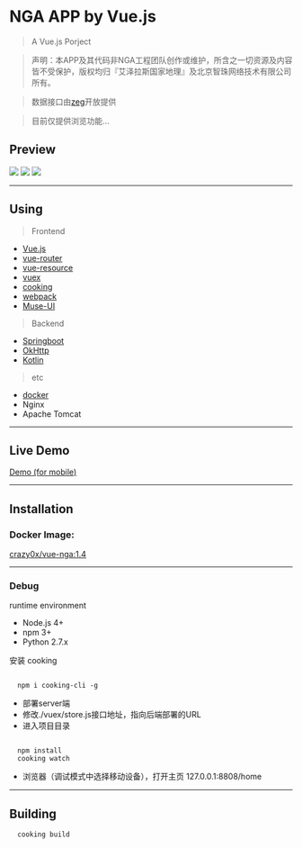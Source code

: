 
# NGA APP by Vue.js

> A Vue.js Porject

> 声明：本APP及其代码非NGA工程团队创作或维护，所含之一切资源及内容皆不受保护，版权均归『艾泽拉斯国家地理』及北京智珠网络技术有限公司所有。

> 数据接口由[zeg](http://bbs.ngacn.cc/read.php?tid=6406100)开放提供

> 目前仅提供浏览功能...


## Preview

![](http://www.z4a.net/images/2017/01/24/QQ20170124-224434.gif)
![](http://www.z4a.net/images/2017/01/24/QQ20170124-224708.gif)
![](http://www.z4a.net/images/2017/01/24/QQ20170124-232307.gif)

***

## Using

> Frontend

- [Vue.js](https://github.com/vuejs/vue)
- [vue-router](https://github.com/vuejs/vue-router)
- [vue-resource](https://github.com/pagekit/vue-resource)
- [vuex](https://github.com/vuejs/vuex)
- [cooking](https://github.com/elemefe/cooking/)
- [webpack](https://github.com/webpack/webpack)
- [Muse-UI](https://github.com/museui/muse-ui)

> Backend

- [Springboot](https://github.com/spring-projects/spring-boot)
- [OkHttp](https://github.com/square/okhttp)
- [Kotlin](https://github.com/JetBrains/kotlin)

> etc

- [docker](https://www.docker.com/)
- Nginx
- Apache Tomcat

***

## Live Demo

[Demo (for mobile)](http://crazy0x-vue-nga.daoapp.io/home)

***

## Installation

### Docker Image:

[crazy0x/vue-nga:1.4](https://hub.docker.com/r/crazy0x/vue-nga/tags/)

***

### Debug

runtime environment

- Node.js 4+
- npm 3+
- Python 2.7.x

安装 cooking
```

  npm i cooking-cli -g

```

- 部署server端
- 修改./vuex/store.js接口地址，指向后端部署的URL
- 进入项目目录

```

  npm install
  cooking watch

```
- 浏览器（调试模式中选择移动设备），打开主页 127.0.0.1:8808/home

***

## Building

```
  cooking build
```
